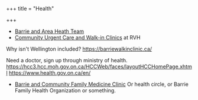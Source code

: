 +++
title = "Health"

+++

* [Barrie and Area Heath Team](https://baoht.ca/)
* [Community Urgent Care and Walk-in Clinics](https://www.rvh.on.ca/community-walk-in-clinics/) at RVH

Why isn't Wellington included? https://barriewalkinclinic.ca/

Need a doctor, sign up through ministry of health.
https://hcc3.hcc.moh.gov.on.ca/HCCWeb/faces/layoutHCCHomePage.xhtml
https://www.health.gov.on.ca/en/

* [Barrie and Community Family Medicine Clinic](https://barriefho.ca/) Or health circle, or Barrie Family Health Organization or something.